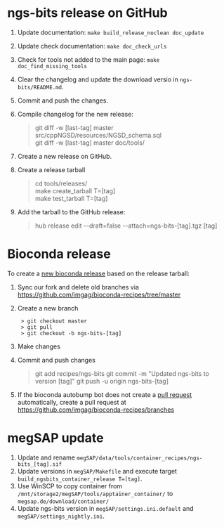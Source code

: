# ngs-bits release on GitHub

1. Update documentation: `make build_release_noclean doc_update`
1. Update check documentation: `make doc_check_urls`
1. Check for tools not added to the main page: `make doc_find_missing_tools`
1. Clear the changelog and update the download versio in `ngs-bits/README.md`.
1. Commit and push the changes.
1. Compile changelog for the new release:

	> git diff -w [last-tag] master src/cppNGSD/resources/NGSD_schema.sql  
	> git diff -w [last-tag] master doc/tools/
 
1. Create a new release on GitHub.
1. Create a release tarball

	> cd tools/releases/  
	> make create\_tarball T=[tag]  
	> make test\_tarball T=[tag] 

1. Add the tarball to the GitHub release:

	> hub release edit --draft=false --attach=ngs-bits-[tag].tgz [tag]

# Bioconda release

To create a [new bioconda release](https://bioconda.github.io/contributor/workflow.html#create-a-pull-request) based on the release tarball:

1. Sync our fork and delete old branches via <https://github.com/imgag/bioconda-recipes/tree/master>
1. Create a new branch
		
		> git checkout master
		> git pull
		> git checkout -b ngs-bits-[tag]
		
1. Make changes
1. Commit and push changes
			
	> git add recipes/ngs-bits
	> git commit -m "Updated ngs-bits to version [tag]"
	> git push -u origin ngs-bits-[tag]
		
1. If the bioconda autobump bot does not create a [pull request](https://github.com/bioconda/bioconda-recipes/pulls?q=is%3Apr+ngs-bits) automatically, create a pull request at <https://github.com/imgag/bioconda-recipes/branches>


# megSAP update

1. Update and rename `megSAP/data/tools/container_recipes/ngs-bits_[tag].sif`
1. Update versions in `megSAP/Makefile` and execute target `build_ngsbits_container_release T=[tag]`.
1. Use WinSCP to copy container from `/mnt/storage2/megSAP/tools/apptainer_container/` to `megsap.de/download/container/`
1. Update ngs-bits version in `megSAP/settings.ini.default` and `megSAP/settings_nightly.ini`.

